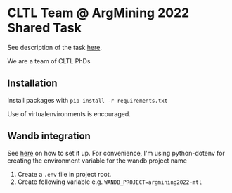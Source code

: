 # CLTL Team @ ArgMining 2022 Shared Task

See description of the task [here](https://phhei.github.io/ArgsValidNovel/).

We are a team of CLTL PhDs


## Installation
Install packages with `pip install -r requirements.txt`

Use of virtualenvironments is encouraged.

## Wandb integration
See [here](https://docs.wandb.ai/guides/integrations/huggingface) on how to set it up. For convenience, I'm using python-dotenv for creating the environment variable for the wandb project name
1. Create a `.env` file in project root.
2. Create following variable e.g. `WANDB_PROJECT=argmining2022-mtl`
